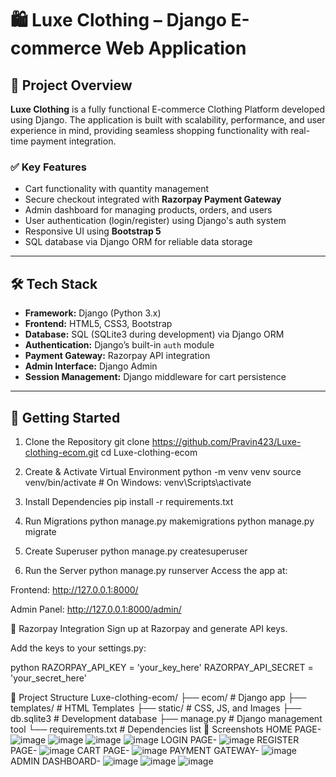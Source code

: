 # 🛍️ Luxe Clothing – Django E-commerce Web Application
## 🎯 Project Overview

**Luxe Clothing** is a fully functional E-commerce Clothing Platform developed using Django. 
The application is built with scalability, performance, and user experience in mind, providing seamless shopping functionality with real-time payment integration.

### ✅ Key Features

- Cart functionality with quantity management
- Secure checkout integrated with **Razorpay Payment Gateway**
- Admin dashboard for managing products, orders, and users
- User authentication (login/register) using Django's auth system
- Responsive UI using **Bootstrap 5**
- SQL database via Django ORM for reliable data storage

---

## 🛠️ Tech Stack

- **Framework:** Django (Python 3.x)
- **Frontend:** HTML5, CSS3, Bootstrap
- **Database:** SQL (SQLite3 during development) via Django ORM
- **Authentication:** Django’s built-in `auth` module
- **Payment Gateway:** Razorpay API integration
- **Admin Interface:** Django Admin
- **Session Management:** Django middleware for cart persistence

---

## 🚀 Getting Started

1. Clone the Repository
git clone https://github.com/Pravin423/Luxe-clothing-ecom.git
cd Luxe-clothing-ecom

2. Create & Activate Virtual Environment
python -m venv venv
source venv/bin/activate      # On Windows: venv\Scripts\activate
3. Install Dependencies
pip install -r requirements.txt

5. Run Migrations
python manage.py makemigrations
python manage.py migrate

7. Create Superuser
python manage.py createsuperuser

9. Run the Server
python manage.py runserver
Access the app at:

Frontend: http://127.0.0.1:8000/

Admin Panel: http://127.0.0.1:8000/admin/

🔐 Razorpay Integration
Sign up at Razorpay and generate API keys.

Add the keys to your settings.py:

python
RAZORPAY_API_KEY = 'your_key_here'
RAZORPAY_API_SECRET = 'your_secret_here'

📁 Project Structure
Luxe-clothing-ecom/
├── ecom/                   # Django app
├── templates/              # HTML Templates
├── static/                 # CSS, JS, and Images
├── db.sqlite3              # Development database
├── manage.py               # Django management tool
└── requirements.txt        # Dependencies list
📸 Screenshots
HOME PAGE-
![image](https://github.com/user-attachments/assets/1fe69de4-8e8e-4080-a83b-6e83bf6c93d9)
![image](https://github.com/user-attachments/assets/6721c8d1-e1f7-4bae-9f5c-e4b9d1246fa3)
![image](https://github.com/user-attachments/assets/9ec8fe95-4d55-47f8-8ef1-6916c2d6ac15)
![image](https://github.com/user-attachments/assets/d1da39ca-eab3-45c5-966e-6c6fb8fa8a34)
LOGIN PAGE-
![image](https://github.com/user-attachments/assets/4a35d1ea-aecf-447b-91d2-cce7c7a42ac0)
REGISTER PAGE-
![image](https://github.com/user-attachments/assets/5b733501-f9d8-4e9e-b05a-ff145c03e7af)
CART PAGE-
![image](https://github.com/user-attachments/assets/29be32a7-1399-4577-a4cb-41e098815f05)
PAYMENT GATEWAY-
![image](https://github.com/user-attachments/assets/1c17f00d-e514-449b-97c5-cf151c337504)
ADMIN DASHBOARD-
![image](https://github.com/user-attachments/assets/bbc1be60-ebe9-4b9c-ad2d-1fac92df9610)
![image](https://github.com/user-attachments/assets/0b3d6328-5dd8-484c-bd4c-c155088a54b2)
![image](https://github.com/user-attachments/assets/c504e63b-bbe3-4243-b8cd-0e7b354a5833)














